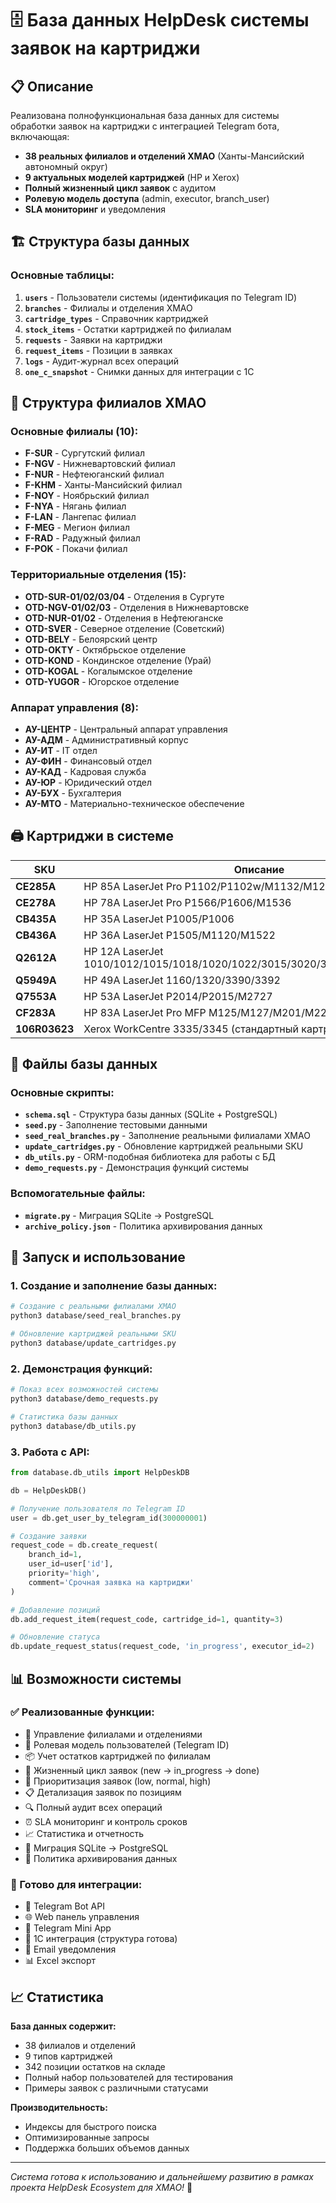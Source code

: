 # 🗄️ База данных HelpDesk системы заявок на картриджи

## 📋 Описание

Реализована полнофункциональная база данных для системы обработки заявок на картриджи с интеграцией Telegram бота, включающая:

- **38 реальных филиалов и отделений ХМАО** (Ханты-Мансийский автономный округ)
- **9 актуальных моделей картриджей** (HP и Xerox)
- **Полный жизненный цикл заявок** с аудитом
- **Ролевую модель доступа** (admin, executor, branch_user)
- **SLA мониторинг** и уведомления

## 🏗️ Структура базы данных

### Основные таблицы:

1. **`users`** - Пользователи системы (идентификация по Telegram ID)
2. **`branches`** - Филиалы и отделения ХМАО
3. **`cartridge_types`** - Справочник картриджей
4. **`stock_items`** - Остатки картриджей по филиалам
5. **`requests`** - Заявки на картриджи
6. **`request_items`** - Позиции в заявках
7. **`logs`** - Аудит-журнал всех операций
8. **`one_c_snapshot`** - Снимки данных для интеграции с 1С

## 🏢 Структура филиалов ХМАО

### Основные филиалы (10):
- **F-SUR** - Сургутский филиал
- **F-NGV** - Нижневартовский филиал  
- **F-NUR** - Нефтеюганский филиал
- **F-KHM** - Ханты-Мансийский филиал
- **F-NOY** - Ноябрьский филиал
- **F-NYA** - Нягань филиал
- **F-LAN** - Лангепас филиал
- **F-MEG** - Мегион филиал
- **F-RAD** - Радужный филиал
- **F-POK** - Покачи филиал

### Территориальные отделения (15):
- **OTD-SUR-01/02/03/04** - Отделения в Сургуте
- **OTD-NGV-01/02/03** - Отделения в Нижневартовске
- **OTD-NUR-01/02** - Отделения в Нефтеюганске
- **OTD-SVER** - Северное отделение (Советский)
- **OTD-BELY** - Белоярский центр
- **OTD-OKTY** - Октябрьское отделение
- **OTD-KOND** - Кондинское отделение (Урай)
- **OTD-KOGAL** - Когалымское отделение
- **OTD-YUGOR** - Югорское отделение

### Аппарат управления (8):
- **АУ-ЦЕНТР** - Центральный аппарат управления
- **АУ-АДМ** - Административный корпус
- **АУ-ИТ** - IT отдел
- **АУ-ФИН** - Финансовый отдел
- **АУ-КАД** - Кадровая служба
- **АУ-ЮР** - Юридический отдел
- **АУ-БУХ** - Бухгалтерия
- **АУ-МТО** - Материально-техническое обеспечение

## 🖨️ Картриджи в системе

| SKU | Описание |
|-----|----------|
| **CE285A** | HP 85A LaserJet Pro P1102/P1102w/M1132/M1212/M1217 |
| **CE278A** | HP 78A LaserJet Pro P1566/P1606/M1536 |
| **CB435A** | HP 35A LaserJet P1005/P1006 |
| **CB436A** | HP 36A LaserJet P1505/M1120/M1522 |
| **Q2612A** | HP 12A LaserJet 1010/1012/1015/1018/1020/1022/3015/3020/3030/3050/3052/3055 |
| **Q5949A** | HP 49A LaserJet 1160/1320/3390/3392 |
| **Q7553A** | HP 53A LaserJet P2014/P2015/M2727 |
| **CF283A** | HP 83A LaserJet Pro MFP M125/M127/M201/M225 |
| **106R03623** | Xerox WorkCentre 3335/3345 (стандартный картридж) |

## 📁 Файлы базы данных

### Основные скрипты:
- **`schema.sql`** - Структура базы данных (SQLite + PostgreSQL)
- **`seed.py`** - Заполнение тестовыми данными
- **`seed_real_branches.py`** - Заполнение реальными филиалами ХМАО
- **`update_cartridges.py`** - Обновление картриджей реальными SKU
- **`db_utils.py`** - ORM-подобная библиотека для работы с БД
- **`demo_requests.py`** - Демонстрация функций системы

### Вспомогательные файлы:
- **`migrate.py`** - Миграция SQLite → PostgreSQL
- **`archive_policy.json`** - Политика архивирования данных

## 🚀 Запуск и использование

### 1. Создание и заполнение базы данных:
```bash
# Создание с реальными филиалами ХМАО
python3 database/seed_real_branches.py

# Обновление картриджей реальными SKU
python3 database/update_cartridges.py
```

### 2. Демонстрация функций:
```bash
# Показ всех возможностей системы
python3 database/demo_requests.py

# Статистика базы данных
python3 database/db_utils.py
```

### 3. Работа с API:
```python
from database.db_utils import HelpDeskDB

db = HelpDeskDB()

# Получение пользователя по Telegram ID
user = db.get_user_by_telegram_id(300000001)

# Создание заявки
request_code = db.create_request(
    branch_id=1,
    user_id=user['id'], 
    priority='high',
    comment='Срочная заявка на картриджи'
)

# Добавление позиций
db.add_request_item(request_code, cartridge_id=1, quantity=3)

# Обновление статуса
db.update_request_status(request_code, 'in_progress', executor_id=2)
```

## 📊 Возможности системы

### ✅ Реализованные функции:
- 🏢 Управление филиалами и отделениями
- 👥 Ролевая модель пользователей (Telegram ID)
- 📦 Учет остатков картриджей по филиалам
- 📝 Жизненный цикл заявок (new → in_progress → done)
- 🎯 Приоритизация заявок (low, normal, high)
- 📋 Детализация заявок по позициям
- 🔍 Полный аудит всех операций
- ⏰ SLA мониторинг и контроль сроков
- 📈 Статистика и отчетность
- 🔄 Миграция SQLite → PostgreSQL
- 📁 Политика архивирования данных

### 🎯 Готово для интеграции:
- 🤖 Telegram Bot API
- 🌐 Web панель управления
- 📱 Telegram Mini App
- 💾 1С интеграция (структура готова)
- 📧 Email уведомления
- 📊 Excel экспорт

## 📈 Статистика

**База данных содержит:**
- 38 филиалов и отделений
- 9 типов картриджей
- 342 позиции остатков на складе
- Полный набор пользователей для тестирования
- Примеры заявок с различными статусами

**Производительность:**
- Индексы для быстрого поиска
- Оптимизированные запросы
- Поддержка больших объемов данных

---

*Система готова к использованию и дальнейшему развитию в рамках проекта HelpDesk Ecosystem для ХМАО!* 🚀
